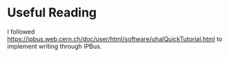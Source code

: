 # Useful Reading
I followed https://ipbus.web.cern.ch/doc/user/html/software/uhalQuickTutorial.html to implement writing through IPBus.
